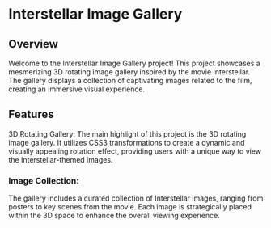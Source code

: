 # Interstellar Image Gallery
## Overview
Welcome to the Interstellar Image Gallery project! This project showcases a mesmerizing 3D rotating image gallery inspired by the movie Interstellar. The gallery displays a collection of captivating images related to the film, creating an immersive visual experience.

## Features
3D Rotating Gallery: The main highlight of this project is the 3D rotating image gallery. It utilizes CSS3 transformations to create a dynamic and visually appealing rotation effect, providing users with a unique way to view the Interstellar-themed images.

### Image Collection: 
The gallery includes a curated collection of Interstellar images, ranging from posters to key scenes from the movie. Each image is strategically placed within the 3D space to enhance the overall viewing experience.

 
 

 
 

 
